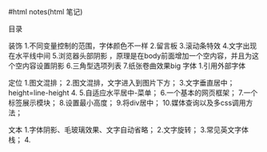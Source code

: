 #html notes(html 笔记)

目录

装饰
	1.不同变量控制的范围，字体颜色不一样
	2.留言板
	3.滚动条特效
	4.文字出现在水平线中间
	5.浏览器头部阴影 ，原理是在body前面增加一个空内容，并且为这个空内容设置阴影
	6.三角型选项列表
	7.纸张卷曲效果big
字体
	1.引用外部字体

定位
	1.图文混排；
	2.图文混排，文字进入到图片下方；
	3.文字垂直居中；height=line-height
	4.
	5.自适应水平居中-菜单；
	6.一个基本的网页框架；
	7.一个标签展示模块；
	8.设置最小高度；
	9.将div居中；
	10.媒体查询以及多css调用方法；

文本
	1.字体阴影、毛玻璃效果、文字自动省略；
	2.文字旋转；
	3.常见英文字体栈；
	4.
























